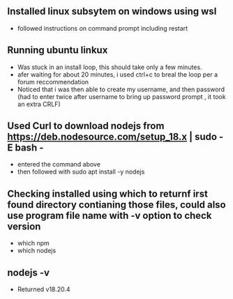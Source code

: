 ## Installed linux subsytem on windows using wsl 
- followed instructions on command prompt including restart
## Running ubuntu linkux
- Was stuck in an install loop, this should take only a few minutes.
- afer waiting for about 20 minutes, i used ctrl+c to breal the loop per a forum reccommendation
- Noticed that i was then able to create my username, and then password (had to enter twice after username to bring up password prompt , it took an extra CRLF)
## Used Curl to download nodejs from https://deb.nodesource.com/setup_18.x | sudo -E bash -
- entered the command above
- then followed with sudo apt install -y nodejs
## Checking installed using which to returnf irst found directory contianing those files, could also use program file name with -v option to check version
- which npm
- which nodejs
## nodejs -v
- Returned v18.20.4
## 
